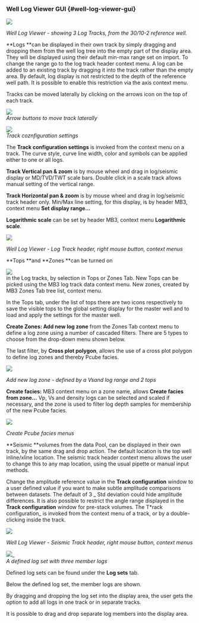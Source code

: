 ### Well Log Viewer GUI {#well-log-viewer-gui}

![](/assets/015_Well_Log_Viewer.png)

_Well Log Viewer - showing 3 Log Tracks, from the 30/10-2 reference well._

**Logs **can be displayed in their own track by simply dragging and dropping them from the well log tree into the empty part of the display area. They will be displayed using their default min-max range set on import. To change the range go to the log track header context menu. A log can be added to an existing track by dragging it into the track rather than the empty area. By default, log display is not restricted to the depth of the reference well path. It is possible to enable this restriction via the axis context menu.

Tracks can be moved laterally by clicking on the arrows icon on the top of each track.

![](/assets/016_Well_Log_Viewer.png)  
_Arrow buttons to move track laterally_

![](/assets/017_Well_Log_Viewer.png)  
_Track coznfiguration settings_

The **Track configuration settings** is invoked from the context menu on a track. The curve style, curve line width, color and symbols can be applied either to one or all logs.

**Track Vertical pan & zoom** is by mouse wheel and drag in log/seismic display or MD/TVD/TWT scale bars. Double click in a scale track allows manual setting of the vertical range.

**Track Horizontal pan & zoom** is by mouse wheel and drag in log/seismic track header only. Min/Max line setting, for this display, is by header MB3, context menu **Set display range...**

**Logarithmic scale** can be set by header MB3, context menu **Logarithmic scale**.

![](/assets/018_Well_Log_Viewer.png)

_Well Log Viewer -  Log Track header, right mouse button, context menus_

**Tops **and **Zones **can be turned on

![](/assets/019_Well_Log_Viewer.png)  
in the Log tracks, by selection in Tops or Zones Tab. New Tops can be picked using the MB3 log track data context menu. New zones, created by MB3 Zones Tab tree list, context menu.

In the Tops tab, under the list of tops there are two icons respectively to save the visible tops to the global setting display for the master well and to load and apply the settings for the master well.

**Create Zones:  Add new log zone** from the Zones Tab context menu to define a log zone using a number of cascaded filters. There are 5 types to choose from the drop-down menu shown below.

The last filter, by **Cross plot polygon**, allows the use of a cross plot polygon to define log zones and thereby Pcube facies.

![](/assets/020_Well_Log_Viewer.png)

_Add new log zone -  defined by a Vsand log range and 2 tops_

**Create facies:**   MB3 context menu on a zone name, allows **Create facies from zone...**  Vp, Vs and density logs can be selected and scaled if necessary, and the zone is used to filter log depth samples for membership of the new Pcube facies.

![](/assets/021_Well_Log_Viewer.png)

_Create Pcube facies menus_

**Seismic **volumes from the data Pool, can be displayed in their own track, by the same drag and drop action. The default location is the top well inline/xline location. The seismic track header context menu allows the user to change this to any map location, using the usual pipette or manual input methods.

Change the amplitude reference value in the **Track configuration** window to a user defined value if you want to make subtle amplitude comparisons between datasets. The default of 3 _ Std deviation could hide amplitude differences. It is also possible to restrict the angle range displayed in the **Track configuration** window for pre-stack volumes. The T\*rack configuration_ is invoked from the context menu of a track, or by a double-clicking inside the track.

![](/assets/022_Well_Log_Viewer.png)

_Well Log Viewer - Seismic Track header, right mouse button, context menus_



![](/assets/023_Well_Log_Viewer.png)_  
_A defined log set with three member logs_

Defined log sets can be found under the **Log sets** tab.

Below the defined log set, the member logs are shown.

By dragging and dropping the log set into the display area, the user gets the option to add all logs in one track or in separate tracks.

It is possible to drag and drop separate log members into the display area.
